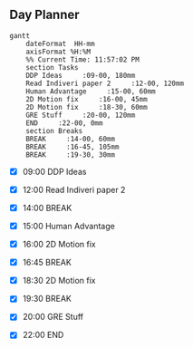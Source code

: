 ## Day Planner
```mermaid
gantt
    dateFormat  HH-mm
    axisFormat %H:%M
    %% Current Time: 11:57:02 PM
    section Tasks
    DDP Ideas     :09-00, 180mm
    Read Indiveri paper 2     :12-00, 120mm
    Human Advantage     :15-00, 60mm
    2D Motion fix     :16-00, 45mm
    2D Motion fix     :18-30, 60mm
    GRE Stuff     :20-00, 120mm
    END     :22-00, 0mm
    section Breaks
    BREAK     :14-00, 60mm
    BREAK     :16-45, 105mm
    BREAK     :19-30, 30mm
```

- [x] 09:00 DDP Ideas
- [x] 12:00 Read Indiveri paper 2
- [x] 14:00 BREAK
- [x] 15:00 Human Advantage
- [x] 16:00 2D Motion fix
- [x] 16:45 BREAK
- [x] 18:30 2D Motion fix
- [x] 19:30 BREAK
- [x] 20:00 GRE Stuff
- [x] 22:00 END

